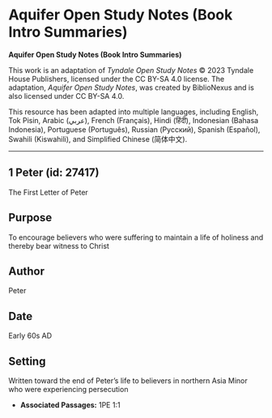 # Aquifer Open Study Notes (Book Intro Summaries)

**Aquifer Open Study Notes (Book Intro Summaries)**

This work is an adaptation of *Tyndale Open Study Notes* © 2023 Tyndale House Publishers, licensed under the CC BY\-SA 4\.0 license. The adaptation, *Aquifer Open Study Notes*, was created by BiblioNexus and is also licensed under CC BY\-SA 4\.0\.

This resource has been adapted into multiple languages, including English, Tok Pisin, Arabic (عربي), French (Français), Hindi (हिंदी), Indonesian (Bahasa Indonesia), Portuguese (Português), Russian (Русский), Spanish (Español), Swahili (Kiswahili), and Simplified Chinese (简体中文).



--------------------------------

## 1 Peter (id: 27417)

The First Letter of Peter

Purpose
-------

To encourage believers who were suffering to maintain a life of holiness and thereby bear witness to Christ

Author
------

Peter

Date
----

Early 60s AD

Setting
-------

Written toward the end of Peter’s life to believers in northern Asia Minor who were experiencing persecution

* **Associated Passages:** 1PE 1:1

